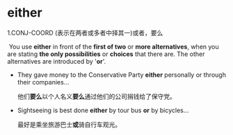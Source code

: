 # either

1.CONJ-COORD (表示在两者或多者中择其一)或者，要么

​	You use **either** in front of the **first of two** or **more alternatives**, when you are stating **the only possibilities** or **choices** that there are. The other alternatives are introduced by '**or**'.

- They gave money to the Conservative Party **either** personally or through their companies...

  他们**要么**以个人名义**要么**通过他们的公司捐钱给了保守党。

- Sightseeing is best done **either** by tour bus **or** by bicycles...

  最好是乘坐旅游巴士**或**骑自行车观光。